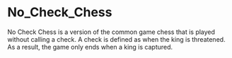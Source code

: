 # No_Check_Chess

No Check Chess is a version of the common game chess that is played without calling a check. A check is defined as when the king is threatened. As a result, the game only ends when a king is captured.
